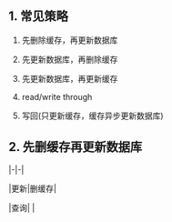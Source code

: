 ## 1. 常见策略

1. 先删除缓存，再更新数据库

2. 先更新数据库，再删除缓存

3. 先更新数据库，再更新缓存

4. read/write through

5. 写回(只更新缓存，缓存异步更新数据库)

## 2. 先删缓存再更新数据库

|-|-|

|更新|删缓存|

|查询| |

